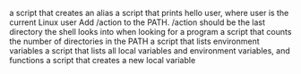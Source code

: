 a script that creates an alias
a script that prints hello user, where user is the current Linux user
Add /action to the PATH. /action should be the last directory the shell looks into when looking for a program
a script that counts the number of directories in the PATH
a script that lists environment variables
a script that lists all local variables and environment variables, and functions
a script that creates a new local variable
